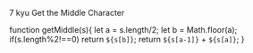 7 kyu
Get the Middle Character

function getMiddle(s){
  let a = s.length/2;
  let b = Math.floor(a);
  if(s.length%2!==0) return `${s[b]}`;
  return `${s[a-1]}` + `${s[a]}`;
}
